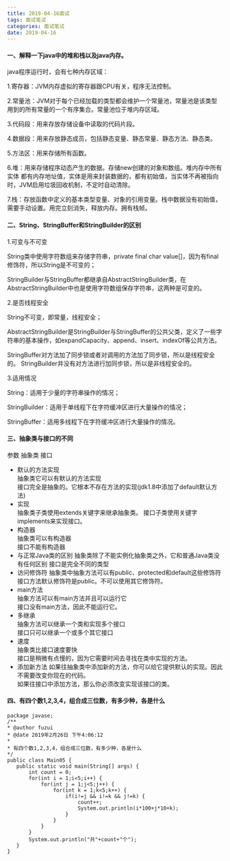 ```yaml
---
title: 2019-04-16面试 
tags: 面试笔试
categories: 面试笔试
date: 2019-04-16
---
```


#### 一、解释一下java中的堆和栈以及java内存。 ####

java程序运行时，会有七种内存区域：

1.寄存器：JVM内存虚拟的寄存器跟CPU有关，程序无法控制。

2.常量池：JVM对于每个已经加载的类型都会维护一个常量池，常量池是该类型用到的所有常量的一个有序集合。常量池位于堆内存区域。

3.代码段：用来存放存储设备中读取的代码片段。

4.数据段：用来存放静态成员，包括静态变量、静态常量、静态方法、静态类。

5.方法区：用来存储所有函数。

6.堆：用来存储程序动态产生的数据。存储new创建的对象和数组。堆内存中所有实体 都有内存地址值，实体是用来封装数据的，都有初始值，当实体不再被指向时，JVM启用垃圾回收机制，不定时自动清除。

7.栈：存放函数中定义的基本类型变量、对象的引用变量。栈中数据没有初始值，需要手动设置。用完立刻消失，释放内存。拥有栈帧。

#### 二、String、StringBuffer和StringBuilder的区别 ####

1.可变与不可变

String类中使用字符数组来存储字符串，private final char value[]，因为有final修饰符，所以String是不可变的；

StringBuilder与StringBuffer都继承自AbstractStringBuilder类，在AbstractStringBuilder中也是使用字符数组保存字符串，这两种是可变的。

2.是否线程安全

String不可变，即常量，线程安全；

AbstractStringBuilder是StringBuilder与StringBuffer的公共父类，定义了一些字符串的基本操作，如expandCapacity、append、insert、indexOf等公共方法。

StringBuffer对方法加了同步锁或者对调用的方法加了同步锁，所以是线程安全的。
StringBuilder并没有对方法进行加同步锁，所以是非线程安全的。

3.适用情况

String：适用于少量的字符串操作的情况；

StringBuilder：适用于单线程下在字符缓冲区进行大量操作的情况；

StringBuffer：适用多线程下在字符缓冲区进行大量操作的情况。

#### 三、抽象类与接口的不同 ####
参数	抽象类	接口
* 默认的方法实现	
   抽象类它可以有默认的方法实现	
   接口完全是抽象的。它根本不存在方法的实现(jdk1.8中添加了default默认方法)
* 实现	
抽象类子类使用extends关键字来继承抽象类。
接口子类使用关键字implements来实现接口。
* 构造器	
抽象类可以有构造器	
接口不能有构造器
* 与正常Java类的区别
抽象类除了不能实例化抽象类之外，它和普通Java类没有任何区别	
接口是完全不同的类型
* 访问修饰符	
抽象类中抽象方法可以有public、protected和default这些修饰符	
接口方法默认修饰符是public。不可以使用其它修饰符。
* main方法	
抽象方法可以有main方法并且可以运行它	
接口没有main方法，因此不能运行它。
* 多继承	
抽象方法可以继承一个类和实现多个接口	
接口只可以继承一个或多个其它接口
* 速度	
抽象类比接口速度要快	
接口是稍微有点慢的，因为它需要时间去寻找在类中实现的方法。
* 添加新方法	
如果往抽象类中添加新的方法，你可以给它提供默认的实现。因此不需要改变你现在的代码。	
如果往接口中添加方法，那么你必须改变实现该接口的类。

 #### 四、有四个数1,2,3,4，组合成三位数，有多少种，各是什么 ####
 ```linux
 package javase;
/**
 * @author fuzui
 * @date 2019年2月26日 下午4:06:12
 * 
 * 有四个数1,2,3,4，组合成三位数，有多少种，各是什么
 */
public class Main05 {
	public static void main(String[] args) {
		int count = 0;
		for(int i = 1;i<5;i++) {
			for(int j = 1;j<5;j++) {
				for(int k = 1;k<5;k++) {
					if(i!=j && i!=k && j!=k) {
						count++;
						System.out.println(i*100+j*10+k);
					}
				}
			}
		}
		System.out.println("共"+count+"个");
	}
}
 ```

